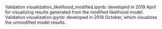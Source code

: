 Validation visualization_likelihood_modified.ipynb: developed in 2019 April for visualizing results generated from the modified likelihood model.
Validation visualization.ipynb: developed in 2018 October, which visualizes the unmodified model results.